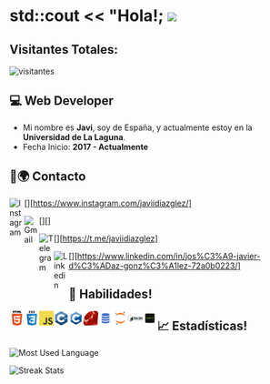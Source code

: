 
# std::cout << "Hola!;   <img src="https://i.imgur.com/csn2hC2.gif" width=25px style="display: inline-block"></img>

## Visitantes Totales:
![visitantes](https://visitor-badge.glitch.me/badge?page_id=alu0101128894)


## 💻 Web Developer
* Mi nombre es **Javi**, soy de España, y actualmente estoy en la **Universidad de La Laguna**.
* Fecha Inicio: **2017 - Actualmente**


## 📱🌍 Contacto
<!-- [![Instagram](https://img.shields.io/badge/Instagram-E4405F?style=for-the-badge&logo=instagram&logoColor=white)](https://www.instagram.com/javiidiazglez/)

[![Gmail](https://img.shields.io/badge/Gmail-D14836?style=for-the-badge&logo=gmail&logoColor=white)]. javidiazglez@gmail.com

[![Telegram](https://img.shields.io/badge/Telegram-2CA5E0?style=for-the-badge&logo=telegram&logoColor=white)](https://t.me/javiidiazglez)

[![Linkedin](https://img.shields.io/badge/LinkedIn-0077B5?style=for-the-badge&logo=linkedin&logoColor=white)](https://www.linkedin.com/in/jos%C3%A9-javier-d%C3%ADaz-gonz%C3%A1lez-72a0b0223/) -->

[<img align="left" alt="Instagram" width="26px" src="https://img.shields.io/badge/Instagram-E4405F?style=for-the-badge&logo=instagram&logoColor=white" />][https://www.instagram.com/javiidiazglez/]

[<img align="left" alt="Gmail" width="26px" src="https://img.shields.io/badge/Gmail-D14836?style=for-the-badge&logo=gmail&logoColor=white" />][]

[<img align="left" alt="Telegram" width="26px" src="https://img.shields.io/badge/Telegram-2CA5E0?style=for-the-badge&logo=telegram&logoColor=whitee" />][https://t.me/javiidiazglez]

[<img align="left" alt="Linkedin" width="26px" src="https://img.shields.io/badge/LinkedIn-0077B5?style=for-the-badge&logo=linkedin&logoColor=white" />][https://www.linkedin.com/in/jos%C3%A9-javier-d%C3%ADaz-gonz%C3%A1lez-72a0b0223/]





## 🚀 Habilidades!

[<img align="left" alt="HTML5" width="26px" src="https://raw.githubusercontent.com/github/explore/main/topics/html/html.png" />][javi]

[<img align="left" alt="CSS" width="26px" src="https://raw.githubusercontent.com/github/explore/main/topics/css/css.png" />][javi]

[<img align="left" alt="JS" width="26px" src="https://github.com/github/explore/blob/main/topics/javascript/javascript.png" />][javi]

[<img align="left" alt="CPP" width="26px" src="https://raw.githubusercontent.com/github/explore/main/topics/cpp/cpp.png" />][javi]

[<img align="left" alt="C" width="26px" src="https://raw.githubusercontent.com/github/explore/main/topics/c/c.png" />][javi]

[<img align="left" alt="RUBY" width="26px" src="https://raw.githubusercontent.com/github/explore/main/topics/ruby/ruby.png" />][javi]

[<img align="left" alt="SQL" width="26px" src="https://raw.githubusercontent.com/github/explore/main/topics/sql/sql.png" />][javi]

[<img align="left" alt="JUPYTER" width="26px" src="https://raw.githubusercontent.com/github/explore/main/topics/jupyter-notebook/jupyter-notebook.png" />][javi]

[<img align="left" alt="BASH" width="26px" src="https://raw.githubusercontent.com/github/explore/main/topics/bash/bash.png" />][javi]

[<img align="left" alt="ASSEMBLY" width="26px" src="https://github.com/github/explore/blob/main/topics/assembly/assembly.png" />][javi]




## 📈 Estadísticas!

![Most Used Language](https://github-readme-stats.vercel.app/api/top-langs/?username=alu0101128894)

![Streak Stats ](https://github-readme-streak-stats.herokuapp.com/?user=alu0101128894)


[javi]: https://www.instagram.com/javiidiazglez/